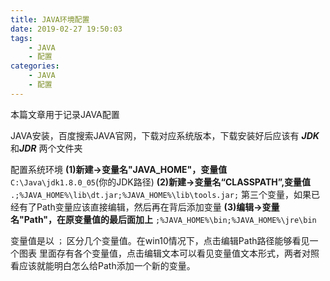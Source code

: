 ```yaml
---
title: JAVA环境配置
date: 2019-02-27 19:50:03
tags:
    - JAVA
    - 配置
categories:
    - JAVA
    - 配置
---
```

本篇文章用于记录JAVA配置

JAVA安装，百度搜索JAVA官网，下载对应系统版本，下载安装好后应该有 ***JDK*** 和***JDR*** 两个文件夹

配置系统环境
**(1)新建->变量名"JAVA_HOME"，变量值** `C:\Java\jdk1.8.0_05`(你的JDK路径)
**(2)新建->变量名“CLASSPATH”,变量值**  `.;%JAVA_HOME%\lib\dt.jar;%JAVA_HOME%\lib\tools.jar;`
第三个变量，如果已经有了Path变量应该直接编辑，然后再在背后添加变量
**(3)编辑->变量名"Path"，在原变量值的最后面加上** `;%JAVA_HOME%\bin;%JAVA_HOME%\jre\bin`

变量值是以 `；` 区分几个变量值。在win10情况下，点击编辑Path路径能够看见一个图表 里面存有各个变量值，点击编辑文本可以看见变量值文本形式，两者对照看应该就能明白怎么给Path添加一个新的变量。


